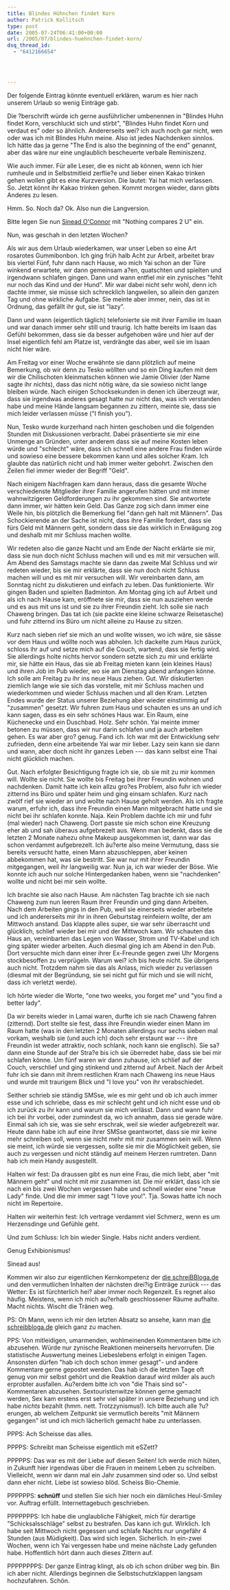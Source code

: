 ```yaml
---
title: Blindes Hühnchen findet Korn
author: Patrick Kollitsch
type: post
date: 2005-07-24T06:41:00+00:00
url: /2005/07/blindes-huehnchen-findet-korn/
dsq_thread_id:
  - "6412166654"




---
```

Der folgende Eintrag könnte eventuell erklären, warum es hier nach unserem Urlaub so wenig Einträge gab.

Die ?berschrift würde ich gerne ausführlicher umbenennen in "Blindes Huhn findet Korn, verschluckt sich und stirbt", "Blindes Huhn findet Korn und verdaut es" oder so ähnlich. Andererseits wei? ich auch noch gar nicht, wen oder was ich mit Blindes Huhn meine. Also ist jedes Nachdenken sinnlos. Ich hätte das ja gerne "The End is also the beginning of the end" genannt, aber das wäre nur eine unglaublich bescheuerte verbale Reminiszenz.

Wie auch immer. Für alle Leser, die es nicht ab können, wenn ich hier rumheule und in Selbstmitleid zerflie?e und lieber einen Kakao trinken gehen wollen gibt es eine Kurzversion. Die lautet: Yai hat mich verlassen. So. Jetzt könnt ihr Kakao trinken gehen. Kommt morgen wieder, dann gibts Anderes zu lesen.

Hmm. So. Noch da? Ok. Also nun die Langversion.

<gebrauchsanweisung>
  
Bitte legen Sie nun [Sinead O'Connor][1] mit "Nothing compares 2 U" ein.
  
</gebrauchsanweisung>

Nun, was geschah in den letzten Wochen? 

Als wir aus dem Urlaub wiederkamen, war unser Leben so eine Art rosarotes Gummibonbon. Ich ging früh halb Acht zur Arbeit, arbeitet brav bis viertel Fünf, fuhr dann nach Hause, wo mich Yai schon an der Türe winkend erwartete, wir dann gemeinsam a?en, quatschten und spielten und irgendwann schlafen gingen. Dann und wann entfiel mir ein zynisches "fehlt nur noch das Kind und der Hund". Mir war dabei nicht sehr wohl, denn ich dachte immer, sie müsse sich schrecklich langweilen, so allein den ganzen Tag und ohne wirkliche Aufgabe. Sie meinte aber immer, nein, das ist in Ordnung, das gefällt ihr gut, sie ist "lazy".

Dann und wann (eigentlich täglich) telefonierte sie mit ihrer Familie im Isaan und war danach immer sehr still und traurig. Ich hatte bereits im Isaan das Gefühl bekommen, dass sie da besser aufgehoben wäre und hier auf der Insel eigentlich fehl am Platze ist, verdrängte das aber, weil sie im Isaan nicht hier wäre.

Am Freitag vor einer Woche erwähnte sie dann plötzlich auf meine Bemerkung, ob wir denn zu Tesko wöllten und so ein Ding kaufen mit dem wir die Chilischoten kleinmatschen können wie Jamie Olivier (der Name sagte ihr nichts), dass das nicht nötig wäre, da sie sowieso nicht lange bleiben würde. Nach einigen Schocksekunden in denen ich überzeugt war, dass sie irgendwas anderes gesagt hatte nur nicht das, was ich verstanden habe und meine Hände langsam begannen zu zittern, meinte sie, dass sie mich leider verlassen müsse ("I finish you").

Nun, Tesko wurde kurzerhand nach hinten geschoben und die folgenden Stunden mit Diskussionen verbracht. Dabei präsentierte sie mir eine Unmenge an Gründen, unter anderem dass sie auf meine Kosten leben würde und "schlecht" wäre, dass ich schnell eine andere Frau finden würde und sowieso eine bessere bekommen kann und alles solcher Kram. Ich glaubte das natürlich nicht und hab immer weiter gebohrt. Zwischen den Zeilen fiel immer wieder der Begriff "Geld".

Nach einigem Nachfragen kam dann heraus, dass die gesamte Woche verschiedenste Mitglieder ihrer Familie angerufen hätten und mit immer wahnwitzigeren Geldforderungen zu ihr gekommen sind. Sie antwortete dann immer, wir hätten kein Geld. Das Ganze zog sich dann immer eine Weile hin, bis plötzlich die Bemerkung fiel "dann geh halt mit Männern". Das Schockierende an der Sache ist nicht, dass ihre Familie fordert, dass sie fürs Geld mit Männern geht, sondern dass sie das wirklich in Erwägung zog und deshalb mit mir Schluss machen wollte.

Wir redeten also die ganze Nacht und am Ende der Nacht erklärte sie mir, dass sie nun doch nicht Schluss machen will und es mit mir versuchen will. Am Abend des Samstags machte sie dann das zweite Mal Schluss und wir redeten wieder, bis sie mir erklärte, dass sie nun doch nicht Schluss machen will und es mit mir versuchen will. Wir vereinbarten dann, am Sonntag nicht zu diskutieren und einfach zu leben. Das funktionierte. Wir gingen Baden und spielten Badminton. Am Montag ging ich auf Arbeit und als ich nach Hause kam, eröffnete sie mir, dass sie nun ausziehen werde und es aus mit uns ist und sie zu ihrer Freundin zieht. Ich solle sie nach Chaweng bringen. Das tat ich (sie packte eine kleine schwarze Reisetasche) und fuhr zitternd ins Büro um nicht alleine zu Hause zu sitzen. 

Kurz nach sieben rief sie mich an und wollte wissen, wo ich wäre, sie sässe vor dem Haus und wöllte noch was abholen. Ich dackelte zum Haus zurück, schloss ihr auf und setze mich auf die Couch, wartend, dass sie fertig wird. Sie allerdings holte nichts hervor sondern setzte sich zu mir und erklärte mir, sie hätte ein Haus, das sie ab Freitag mieten kann (ein kleines Haus) und ihren Job im Pub wieder, wo sie am Dienstag abend anfangen könne. Ich solle am Freitag zu ihr ins neue Haus ziehen. Gut. Wir diskutierten ziemlich lange wie sie sich das vorstelle, mit mir Schluss machen und wiederkommen und wieder Schluss machen und all den Kram. Letzten Endes wurde der Status unserer Beziehung aber wieder einstimmig auf "zusammen" gesetzt. Wir fuhren zum Haus und schauten es uns an und ich kann sagen, dass es ein sehr schönes Haus war. Ein Raum, eine Küchenecke und ein Duschbad. Holz. Sehr schön. Yai meinte immer betonen zu müssen, dass wir nur darin schlafen und ja auch arbeiten gehen. Es war aber gro? genug. Fand ich. Ich war mit der Entwicklung sehr zufrieden, denn eine arbeitende Yai war mir lieber. Lazy sein kann sie dann und wann, aber doch nicht ihr ganzes Leben --- das kann selbst eine Thai nicht glücklich machen.

Gut. Nach erfolgter Besichtigung fragte ich sie, ob sie mit zu mir kommen will. Wollte sie nicht. Sie wollte bis Freitag bei ihrer Freundin wohnen und nachdenken. Damit hatte ich kein allzu gro?es Problem, also fuhr ich wieder zitternd ins Büro und später heim und ging einsam schlafen. Kurz nach zwölf rief sie wieder an und wollte nach Hause geholt werden. Als ich fragte warum, erfuhr ich, dass ihre Freundin einen Mann mitgebracht hatte und sie nicht bei ihr schlafen konnte. Naja. Kein Problem dachte ich mir und fuhr (mal wieder) nach Chaweng. Dort passte sie mich schon eine Kreuzung eher ab und sah überaus aufgebrezelt aus. Wenn man bedenkt, dass sie die letzten 2 Monate nahezu ohne Makeup ausgekommen ist, dann war das schon verdammt aufgebrezelt. Ich äu?erte also meine Vermutung, dass sie bereits versucht hatte, einen Mann abzuschleppen, aber keinen abbekommen hat, was sie bestritt. Sie war nur mit ihrer Freundin mitgegangen, weil ihr langweilig war. Nun ja, ich war wieder der Böse. Wie konnte ich auch nur solche Hintergedanken haben, wenn sie "nachdenken" wollte und nicht bei mir sein wollte.

Ich brachte sie also nach Hause. Am nächsten Tag brachte ich sie nach Chaweng zum nun leeren Raum ihrer Freundin und ging dann Arbeiten. Nach dem Arbeiten gings in den Pub, weil sie einerseits wieder arbeitete und ich andererseits mir ihr in ihren Geburtstag reinfeiern wollte, der am Mittwoch anstand. Das klappte alles super, sie war sehr überrascht und glücklich, schlief wieder bei mir und der Mittwoch kam. Wir schauten das Haus an, vereinbarten das Legen von Wasser, Strom und TV-Kabel und ich ging später wieder arbeiten. Auch diesmal ging ich am Abend in den Pub. Dort versuchte mich dann einer ihrer Ex-Freunde gegen zwei Uhr Morgens stockbesoffen zu verprügeln. Warum wei? ich bis heute nicht. Sie übrigens auch nicht. Trotzdem nahm sie das als Anlass, mich wieder zu verlassen (diesmal mit der Begründung, sie sei nicht gut für mich und sie will nicht, dass ich verletzt werde). 

Ich hörte wieder die Worte, "one two weeks, you forget me" und "you find a better lady".

Da wir bereits wieder in Lamai waren, durfte ich sie nach Chaweng fahren (zitternd). Dort stellte sie fest, dass ihre Freundin wieder einen Mann im Raum hatte (was in den letzten 2 Monaten allerdings nur sechs sieben mal vorkam, weshalb sie (und auch ich) doch sehr erstaunt war --- ihre Freundin ist weder attraktiv, noch schlank, noch kann sie englisch). Sie sa? dann eine Stunde auf der Stra?e bis ich sie überredet habe, dass sie bei mir schlafen könne. Um fünf waren wir dann zuhause, ich schlief auf der Couch, verschlief und ging stinkend und zitternd auf Arbeit. Nach der Arbeit fuhr ich sie dann mit ihrem restlichen Kram nach Chaweng ins neue Haus und wurde mit traurigem Blick und "I love you" von ihr verabschiedet. 

Seither schrieb sie ständig SMSse, wie es mir geht und ob ich auch immer esse und ich schriebe, dass es mir schlecht geht und ich nicht esse und ob ich zurück zu ihr kann und warum sie mich verlässt. Dann und wann fuhr ich bei ihr vorbei, oder zumindest da, wo ich annahm, dass sie gerade wäre. Einmal sah ich sie, was sie sehr erschrak, weil sie wieder aufgebrezelt war. Heute dann habe ich auf eine ihrer SMSse geantwortet, dass sie mir keine mehr schreiben soll, wenn sie nicht mehr mit mir zusammen sein will. Wenn sie meint, ich würde sie vergessen, sollte sie mir die Möglichkeit geben, sie auch zu vergessen und nicht ständig auf meinem Herzen rumtreten. Dann hab ich mein Handy ausgestellt. 

Halten wir fest: Da draussen gibt es nun eine Frau, die mich liebt, aber "mit Männern geht" und nicht mit mir zusammen ist. Die mir erklärt, dass ich sie nach ein bis zwei Wochen vergessen habe und schnell wieder eine "neue Lady" finde. Und die mir immer sagt "I love you!". Tja. Sowas hatte ich noch nicht im Repertoire.

Halten wir weiterhin fest: Ich vertrage verdammt viel Schmerz, wenn es um Herzensdinge und Gefühle geht.

Und zum Schluss: Ich bin wieder Single. Habs nicht anders verdient.

Genug Exhibionismus!

<gebrauchsanweisung>
  
Sinead aus!
  
</gebrauchsanweisung>

Kommen wir also zur eigentlichen Kernkompetenz der [die schreiBBloga.de][2] und den vermutlichen Inhalten der nächsten drei?ig Einträge zurück --- das Wetter: Es ist fürchterlich hei? aber immer noch Regenzeit. Es regnet also häufig. Meistens, wenn ich mich au?erhalb geschlossener Räume aufhalte. Macht nichts. Wischt die Tränen weg.

PS: Oh Mann, wenn ich mir den letzten Absatz so ansehe, kann man [die schreibbloga.de][3] gleich ganz zu machen.

PPS: Von mitleidigen, umarmenden, wohlmeinenden Kommentaren bitte ich abzusehen. Würde nur zynische Reaktionen meinerseits hervorrufen. Die statistische Auswertung meines Liebeslebens erfolgt in einigen Tagen. Ansonsten dürfen "hab ich doch schon immer gesagt"- und andere Kommentare gerne gepostet werden. Das hab ich die letzten Tage oft genug von mir selbst gehört und die Reaktion darauf wird milder als auch erprobter ausfallen. Au?erdem bitte ich von "die Thais sind so"-Kommentaren abzusehen. Sextouristenwitze können gerne gemacht werden, Sex kam erstens erst sehr viel später in unsere Beziehung und ich habe _nichts_ bezahlt (hmm. nett. Trotzzynismus!). Ich bitte auch alle ?u?erungen, ab welchem Zeitpunkt sie vermutlich bereits "mit Männern gegangen" ist und ich mich lächerlich gemacht habe zu unterlassen.

PPPS: Ach Scheisse das alles. 

PPPPS: Schreibt man Scheisse eigentlich mit eSZett?

PPPPPS: Das war es mit der Liebe auf diesen Seiten! Ich werde mich hüten, in Zukunft hier irgendwas über die Frauen in meinem Leben zu schreiben. Vielleicht, wenn wir dann mal ein Jahr zusammen sind oder so. Und selbst dann eher nicht. Liebe ist sowieso blöd. Scheiss Bio-Chemie. 

PPPPPPS: **schnüff** und stellen Sie sich hier noch ein dämliches Heul-Smiley vor. Auftrag erfüllt. Internettagebuch geschrieben.

PPPPPPPS: Ich habe die unglaubliche Fähigkeit, mich für derartige "Schicksalsschläge" selbst zu bestrafen. Das kann ich gut. Wirklich. Ich habe seit Mittwoch nicht gegessen und schlafe Nachts nur ungefähr 4 Stunden (aus Müdigkeit). Das wird sich legen. Sicherlich. In ein-zwei Wochen, wenn ich Yai vergessen habe und meine nächste Lady gefunden habe. Hoffentlich hört dann auch dieses Zittern auf.

PPPPPPPPS: Der ganze Eintrag klingt, als ob ich schon drüber weg bin. Bin ich aber nicht. Allerdings beginnen die Selbstschutzklappen langsam hochzufahren. Schön.

 [1]: http://www.sinead-oconnor.com/
 [2]: http://die.schreibbloga.de
 [3]: http://die.schreiBBloga.de